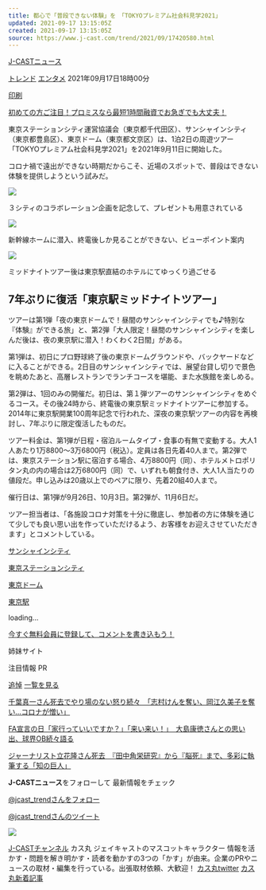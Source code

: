 ```yaml
---
title: 都心で「普段できない体験」を　「TOKYOプレミアム社会科見学2021」
updated: 2021-09-17 13:15:05Z
created: 2021-09-17 13:15:05Z
source: https://www.j-cast.com/trend/2021/09/17420580.html
---
```


 [J-CASTニュース](https://www.j-cast.com/)

 [トレンド](https://www.j-cast.com/trend/)
 [エンタメ](https://www.j-cast.com/trend/article/article/article/entertainment/)
2021年09月17日18時00分

[印刷](https://www.j-cast.com/trend/2021/09/17420580.html?ly=print)

 [初めての方ご注目！プロミスなら最短1時間融資でお急ぎでも大丈夫！](https://affiliateone.jp/ad/p/r?_site=1103&_article=1062&_link=2899&_image=2982)

東京ステーションシティ運営協議会（東京都千代田区）、サンシャインシティ（東京都豊島区）、東京ドーム（東京都文京区）は、1泊2日の周遊ツアー「TOKYOプレミアム社会科見学2021」を2021年9月11日に開始した。

コロナ禍で遠出ができない時期だからこそ、近場のスポットで、普段はできない体験を提供しようという試みだ。

[![](https://www.j-cast.com/trend/assets_c/2021/09/trend_20210917172359-thumb-645xauto-209344.jpg)](https://www.j-cast.com/trend/photo/2021/09/17420580.html?num=1)

３シティのコラボレーション企画を記念して、プレゼントも用意されている

[![](https://www.j-cast.com/trend/assets_c/2021/09/trend_20210917172433-thumb-645xauto-209345.jpg)](https://www.j-cast.com/trend/photo/2021/09/17420580.html?num=2)

新幹線ホームに潜入、終電後しか見ることができない、ビューポイント案内

[![](https://www.j-cast.com/trend/assets_c/2021/09/trend_20210917172553-thumb-645xauto-209346.jpg)](https://www.j-cast.com/trend/photo/2021/09/17420580.html?num=3)

ミッドナイトツアー後は東京駅直結のホテルにてゆっくり過ごせる

## 7年ぶりに復活「東京駅ミッドナイトツアー」

ツアーは第1弾「夜の東京ドームで！昼間のサンシャインシティでも♪特別な『体験』ができる旅」と、第2弾「大人限定！昼間のサンシャインシティを楽しんだ後は、夜の東京駅に潜入！わくわく2日間」がある。

第1弾は、初日にプロ野球終了後の東京ドームグラウンドや、バックヤードなどに入ることができる。2日目のサンシャインシティでは、展望台貸し切りで景色を眺めたあと、高層レストランでランチコースを堪能、また水族館を楽しめる。

第2弾は、1回のみの開催だ。初日は、第１弾ツアーのサンシャインシティをめぐるコース。その後24時から、終電後の東京駅ミッドナイトツアーに参加する。2014年に東京駅開業100周年記念で行われた、深夜の東京駅ツアーの内容を再検討し、7年ぶりに限定復活したものだ。

ツアー料金は、第1弾が日程・宿泊ルームタイプ・食事の有無で変動する。大人1人あたり1万8800〜3万6800円（税込）。定員は各日先着40人まで。第2弾では、東京ステーション駅に宿泊する場合、4万8800円（同）、ホテルメトロポリタン丸の内の場合は2万6800円（同）で、いずれも朝食付き、大人1人当たりの値段だ。申し込みは20歳以上でのペアに限り、先着20組40人まで。

催行日は、第1弾が9月26日、10月3日。第2弾が、11月6日だ。

ツアー担当者は、「各施設コロナ対策を十分に徹底し、参加者の方に体験を通じて少しでも良い思い出を作っていただけるよう、お客様をお迎えさせていただきます」とコメントしている。

[サンシャインシティ](https://www.j-cast.com/tag/%E3%82%B5%E3%83%B3%E3%82%B7%E3%83%A3%E3%82%A4%E3%83%B3%E3%82%B7%E3%83%86%E3%82%A3/)

[東京ステーションシティ](https://www.j-cast.com/tag/%E6%9D%B1%E4%BA%AC%E3%82%B9%E3%83%86%E3%83%BC%E3%82%B7%E3%83%A7%E3%83%B3%E3%82%B7%E3%83%86%E3%82%A3/)

[東京ドーム](https://www.j-cast.com/tag/%E6%9D%B1%E4%BA%AC%E3%83%89%E3%83%BC%E3%83%A0/)

[東京駅](https://www.j-cast.com/tag/%E6%9D%B1%E4%BA%AC%E9%A7%85/)

loading...

[今すぐ無料会員に登録して、コメントを書き込もう！](https://id.j-cast.com/account/register?jrole=r-q7sDbkJB&jorig=NewsComment&jreturl=https%3A%2F%2Fid.j-cast.com%2Fexternal%2Flogin%3Fsite_id%3Ds-yXnV5AwD%26ret_url%3Dhttps%3A%2F%2Fwww.j-cast.com%2Ftrend%2F2021%2F09%2F17420580.html&jrettxt=5YWD44Gu44Oa44O844K444Gr5oi744KL)

姉妹サイト

注目情報
PR

[追悼](https://www.j-cast.com/memorial/)
[一覧を見る](https://www.j-cast.com/memorial/)

[千葉真一さん死去でやり場のない怒り続々　「志村けんを奪い、岡江久美子を奪い...コロナが憎い」](https://www.j-cast.com/memorial/2021/183046.html)

[FA宣言の日「家行っていいですか？」「来い来い！」　大島康徳さんとの思い出、球界OB続々語る](https://www.j-cast.com/memorial/2021/181323.html)

[ジャーナリスト立花隆さん死去　『田中角栄研究』から『脳死』まで、多彩に執筆する「知の巨人」](https://www.j-cast.com/memorial/2021/180714.html)

**J-CASTニュース**をフォローして
最新情報をチェック

[@jcast_trendさんをフォロー](https://twitter.com/@jcast_trend)

[@jcast_trendさんのツイート](https://twitter.com/jcast_trend)

[![](https://www.j-cast.com/assets/img/santaro_banner_re.png)](https://www.j-cast.com/santaro/)

[J-CASTチャンネル](https://www.youtube.com/channel/UCNrOSRAJuo16OD4spNkyavw)
カス丸
ジェイキャストのマスコットキャラクター
情報を活かす・問題を解き明かす・読者を動かすの3つの「かす」が由来。企業のPRやニュースの取材・編集を行っている。出張取材依頼、大歓迎！
[カス丸twitter](https://twitter.com/jcast_inu)
[カス丸新着記事](https://www.j-cast.com/trend/2021/09/<%24mt:BlogURL%24>trend/kikaku/)